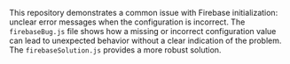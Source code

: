 This repository demonstrates a common issue with Firebase initialization: unclear error messages when the configuration is incorrect.  The `firebaseBug.js` file shows how a missing or incorrect configuration value can lead to unexpected behavior without a clear indication of the problem.  The `firebaseSolution.js` provides a more robust solution.